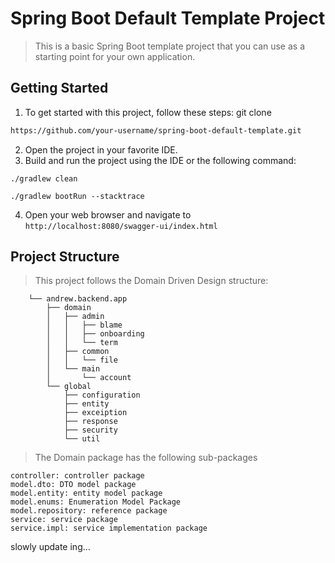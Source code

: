 # Spring Boot Default Template Project

>This is a basic Spring Boot template project that you can use as a starting point for your own application.

## Getting Started
1. To get started with this project, follow these steps:
git clone
```bash
https://github.com/your-username/spring-boot-default-template.git
```
2. Open the project in your favorite IDE.
3. Build and run the project using the IDE or the following command:
```
./gradlew clean
```
```
./gradlew bootRun --stacktrace
```
4. Open your web browser and navigate to ```http://localhost:8080/swagger-ui/index.html```

## Project Structure
>This project follows the Domain Driven Design structure:
```struct
    └── andrew.backend.app
        ├── domain
        │   ├── admin
        │   │   ├── blame
        │   │   ├── onboarding
        │   │   └── term        
        │   ├── common
        │   │   └── file
        │   └── main
        │       └── account
        └── global
            ├── configuration
            ├── entity
            ├── exceiption
            ├── response
            ├── security
            └── util

```
    
> The Domain package has the following sub-packages
```
controller: controller package
model.dto: DTO model package
model.entity: entity model package
model.enums: Enumeration Model Package
model.repository: reference package
service: service package
service.impl: service implementation package
```

slowly update ing...
